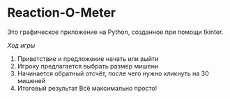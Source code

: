 # Reaction-O-Meter


Это графическое приложение на Python, созданное при помощи tkinter.

*Ход игры*

1) Приветствие и предложение начать или выйти
2) Игроку предлагается выбрать размер мишени
3) Начинается обратный отсчёт, после чего нужно кликнуть на 30 мишеней
4) Итоговый результат
Всё максимально просто! 
